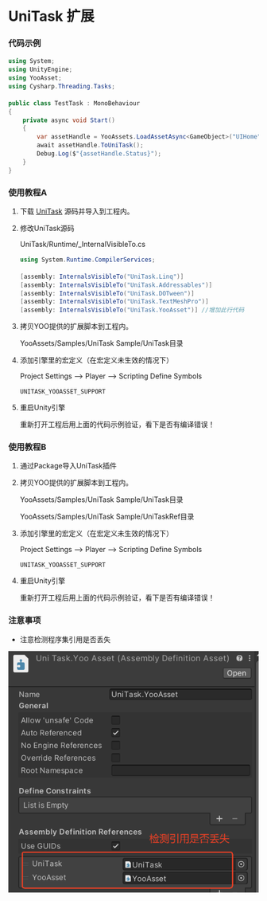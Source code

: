 # UniTask 扩展

### 代码示例

```csharp
using System;
using UnityEngine;
using YooAsset;
using Cysharp.Threading.Tasks;

public class TestTask : MonoBehaviour
{
    private async void Start()
    {
        var assetHandle = YooAssets.LoadAssetAsync<GameObject>("UIHome");
        await assetHandle.ToUniTask();
        Debug.Log($"{assetHandle.Status}");
    }
}
```

### 使用教程A

1. 下载 [UniTask](https://github.com/Cysharp/UniTask) 源码并导入到工程内。

2. 修改UniTask源码

   UniTask/Runtime/_InternalVisibleTo.cs

   ```csharp
   using System.Runtime.CompilerServices;
   
   [assembly: InternalsVisibleTo("UniTask.Linq")]
   [assembly: InternalsVisibleTo("UniTask.Addressables")]
   [assembly: InternalsVisibleTo("UniTask.DOTween")]
   [assembly: InternalsVisibleTo("UniTask.TextMeshPro")]
   [assembly: InternalsVisibleTo("UniTask.YooAsset")] //增加此行代码
   ```

3. 拷贝YOO提供的扩展脚本到工程内。

   YooAssets/Samples/UniTask Sample/UniTask目录

4. 添加引擎里的宏定义（在宏定义未生效的情况下）

   Project Settings --> Player --> Scripting Define Symbols

   ```
   UNITASK_YOOASSET_SUPPORT
   ```

5. 重启Unity引擎

   重新打开工程后用上面的代码示例验证，看下是否有编译错误！

### 使用教程B

1. 通过Package导入UniTask插件

2. 拷贝YOO提供的扩展脚本到工程内。

   YooAssets/Samples/UniTask Sample/UniTask目录

   YooAssets/Samples/UniTask Sample/UniTaskRef目录

3. 添加引擎里的宏定义（在宏定义未生效的情况下）

   Project Settings --> Player --> Scripting Define Symbols

   ```
   UNITASK_YOOASSET_SUPPORT
   ```

4. 重启Unity引擎

   重新打开工程后用上面的代码示例验证，看下是否有编译错误！

### 注意事项

- 注意检测程序集引用是否丢失

![image](./README-IMG.png)